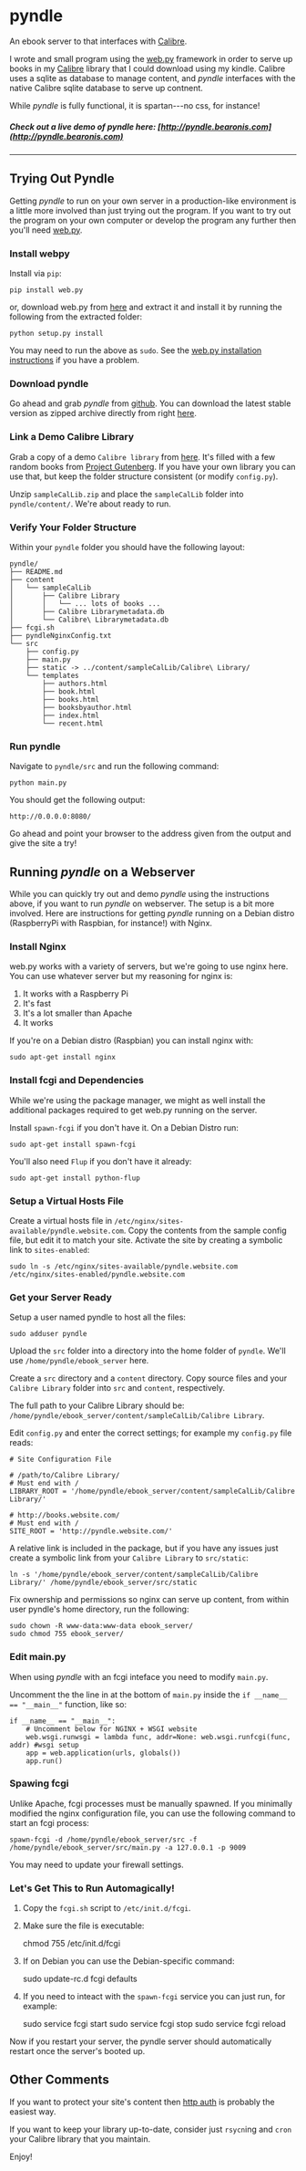 pyndle
======
An ebook server to that interfaces with [Calibre][CalibreProject].

I wrote and small program using the [web.py][webpyProject] framework in order to serve up books in my [Calibre][CalibreProject] library that I could download using my kindle. Calibre uses a sqlite as database to manage content, and *pyndle* interfaces with the native Calibre sqlite database to serve up contnent.

While *pyndle* is fully functional, it is spartan---no css, for instance!

##### Check out a live demo of *pyndle* here: [http://pyndle.bearonis.com](http://pyndle.bearonis.com) #####


***********


Trying Out Pyndle
-----------------
Getting *pyndle* to run on your own server in a production-like environment is a little more involved than just trying out the program. If you want to try out the program on your own computer or develop the program any further then you'll need [web.py][webpyProject].


### Install webpy ###
Install via `pip`:

	pip install web.py

or, download web.py from [here](http://webpy.org/static/web.py-0.37.tar.gz) and extract it and install it by running the following from the extracted folder:

	python setup.py install

You may need to run the above as `sudo`. See the [web.py installation instructions](http://webpy.org/install#macosx) if you have a problem.


### Download pyndle ###
Go ahead and grab *pyndle* from [github][pyndleProject]. You can download the latest stable version as zipped archive directly from right [here][pyndleArchive].


### Link a Demo Calibre Library ###
Grab a copy of a demo `Calibre library` from [here][demoCalibreLibrary]. It's filled with a few random books from [Project Gutenberg][gutenbergProject]. If you have your own library you can use that, but keep the folder structure consistent (or modify `config.py`).

Unzip `sampleCalLib.zip` and place the `sampleCalLib` folder into `pyndle/content/`. We're about ready to run.

### Verify Your Folder Structure ###
Within your `pyndle` folder you should have the following layout:

	pyndle/
	├── README.md
	├── content
	│   └── sampleCalLib
	│       ├── Calibre Library
	│       │   └── ... lots of books ...
	│       ├── Calibre Librarymetadata.db
	│       └── Calibre\ Librarymetadata.db
	├── fcgi.sh
	├── pyndleNginxConfig.txt
	└── src
	    ├── config.py
	    ├── main.py
	    ├── static -> ../content/sampleCalLib/Calibre\ Library/
	    └── templates
	        ├── authors.html
	        ├── book.html
	        ├── books.html
	        ├── booksbyauthor.html
	        ├── index.html
	        └── recent.html
	        
### Run pyndle ###
Navigate to `pyndle/src` and run the following command:

	python main.py

You should get the following output:

	http://0.0.0.0:8080/

Go ahead and point your browser to the address given from the output and give the site a try!


Running *pyndle* on a Webserver
-----------------------------
While you can quickly try out and demo *pyndle* using the instructions above, if you want to run *pyndle* on webserver. The setup is a bit more involved. Here are instructions for getting *pyndle* running on a Debian distro (RaspberryPi with Raspbian, for instance!) with Nginx.


### Install Nginx ###
web.py works with a variety of servers, but we're going to use nginx here. You can use whatever server but my reasoning for nginx is:

1) It works with a Raspberry Pi
2) It's fast
3) It's a lot smaller than Apache
4) It works

If you're on a Debian distro (Raspbian) you can install nginx with:

	sudo apt-get install nginx

### Install fcgi and Dependencies ###
While we're using the package manager, we might as well install the additional packages required to get web.py running on the server.

Install `spawn-fcgi` if you don't have it. On a Debian Distro run:

	sudo apt-get install spawn-fcgi
	
You'll also need `Flup` if you don't have it already:

	sudo apt-get install python-flup
	

### Setup a Virtual Hosts File ###
Create a virtual hosts file in `/etc/nginx/sites-available/pyndle.website.com`. Copy the contents from the sample config file, but edit it to match your site. Activate the site by creating a symbolic link to `sites-enabled`:

	sudo ln -s /etc/nginx/sites-available/pyndle.website.com /etc/nginx/sites-enabled/pyndle.website.com
	

### Get your Server Ready ###

Setup a user named pyndle to host all the files:

	sudo adduser pyndle

Upload the `src` folder into a directory into the home folder of `pyndle`. We'll use `/home/pyndle/ebook_server` here.

Create a `src` directory and a `content` directory. Copy source files and your `Calibre Library` folder into `src` and `content`, respectively.

The full path to your Calibre Library should be: `/home/pyndle/ebook_server/content/sampleCalLib/Calibre Library`.

Edit `config.py` and enter the correct settings; for example my `config.py` file reads:

	# Site Configuration File

	# /path/to/Calibre Library/
	# Must end with /
	LIBRARY_ROOT = '/home/pyndle/ebook_server/content/sampleCalLib/Calibre Library/'

	# http://books.website.com/
	# Must end with /
	SITE_ROOT = 'http://pyndle.website.com/'

A relative link is included in the package, but if you have any issues just create a symbolic link from your `Calibre Library` to `src/static`:

	ln -s '/home/pyndle/ebook_server/content/sampleCalLib/Calibre Library/' /home/pyndle/ebook_server/src/static
	
Fix ownership and permissions so nginx can serve up content, from within user pyndle's home directory, run the following:

	sudo chown -R www-data:www-data ebook_server/
	sudo chmod 755 ebook_server/

### Edit main.py ###
When using *pyndle* with an fcgi inteface you need to modify `main.py`.

Uncomment the the line in at the bottom of `main.py` inside the `if __name__ == "__main__"` function, like so:

	if __name__ == "__main__":
	    # Uncomment below for NGINX + WSGI website
	    web.wsgi.runwsgi = lambda func, addr=None: web.wsgi.runfcgi(func, addr) #wsgi setup
	    app = web.application(urls, globals())
	    app.run()


### Spawing fcgi ###

Unlike Apache, fcgi processes must be manually spawned. If you minimally modified the nginx configuration file, you can use the following command to start an fcgi process:

	spawn-fcgi -d /home/pyndle/ebook_server/src -f /home/pyndle/ebook_server/src/main.py -a 127.0.0.1 -p 9009

You may need to update your firewall settings.



### Let's Get This to Run Automagically! ###

1) Copy the `fcgi.sh` script to `/etc/init.d/fcgi`.

2) Make sure the file is executable:
	
	chmod 755 /etc/init.d/fcgi

3) If on Debian you can use the Debian-specific command:

	sudo update-rc.d fcgi defaults

4) If you need to inteact with the `spawn-fcgi` service you can just run, for example:

	sudo service fcgi start
	sudo service fcgi stop
	sudo service fcgi reload

Now if you restart your server, the pyndle server should automatically restart once the server's booted up.


Other Comments
--------------
If you want to protect your site's content then [http auth](http://wiki.nginx.org/HttpAuthBasicModule) is probably the easiest way.

If you want to keep your library up-to-date, consider just `rsycn`ing and `cron` your Calibre library that you maintain.

Enjoy!



[gutenbergProject]: http://www.gutenberg.org
[pyndleProject]: https://github.com/asobrien/pyndle
[CalibreProject]: http://calibre-ebook.com
[webpyProject]: http://webpy.org
[pyndleArchive]: https://github.com/asobrien/pyndle/archive/v1.0.zip
[demoCalibreLibrary]: http://bearonis.com/pub/doc/sampleCalLib.zip


